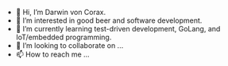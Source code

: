 - 👋 Hi, I’m Darwin von Corax.
- 👀 I’m interested in good beer and software development.
- 🌱 I’m currently learning test-driven development, GoLang, and IoT/embedded programming.
- 💞️ I’m looking to collaborate on ...
- 📫 How to reach me ...

<!---
vonCorax/vonCorax is a ✨ special ✨ repository because its `README.md` (this file) appears on your GitHub profile.
You can click the Preview link to take a look at your changes.
--->
